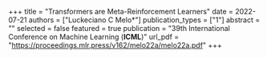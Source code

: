 +++
title = "Transformers are Meta-Reinforcement Learners"
date = 2022-07-21
authors = ["Luckeciano C Melo*"]
publication_types = ["1"]
abstract = ""
selected = false
featured = true
publication = "39th International Conference on Machine Learning (**ICML**)"
url_pdf = "https://proceedings.mlr.press/v162/melo22a/melo22a.pdf"
+++
